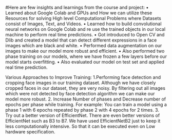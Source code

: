 
#Here are few insights and learnings from the course and project:
•	Learned about Google Colab and GPUs and How we can utilize these Resources for solving High level Computational Problems where Datasets consist of Images, Text, and Videos.
•	Learned how to build convolutional neural networks on Google Colab and re use the trained objects in our local machine to perform real time predictions.
•	Got introduced to Open CV and Dlib and created a model that can detect different expressions in a face images which are black and white.
•	Performed data augmentation on our images to make our model more robust and efficient.
•	Also performed two phase training on our models, where we have frozen a few layers before our model starts overfitting. 
•	Also evaluated our model on test set and applied real time prediction.

Various Approaches to Improve Training: 
1.Performing face detection and cropping face images in our training dataset.  Although we have closely cropped faces in our dataset, they are very noisy.   By filtering out all images which were not detected by face detection algorithm we can make our model more robust.
2. Increase Number of phases and Decrease number of epochs per phase while training. For example:  You can train a model using a phase 1 with 6 epochs repeated by phase 2 with 4 epochs for 2 times. 
3. Try out a better version of EfficientNet. There are even better versions of EfficientNet such as B3 to B7. We have used EfficientNetB2 just to keep it less computationally intensive. So that it can be executed even on Low hardware specification. 
